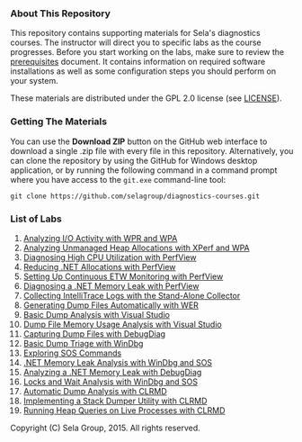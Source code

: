 ### About This Repository

This repository contains supporting materials for Sela's diagnostics courses. The instructor will direct you to specific labs as the course progresses. Before you start working on the labs, make sure to review the [prerequisites](prerequisites.md) document. It contains information on required software installations as well as some configuration steps you should perform on your system.

These materials are distributed under the GPL 2.0 license (see [LICENSE](LICENSE)).

### Getting The Materials

You can use the **Download ZIP** button on the GitHub web interface to download a single .zip file with every file in this repository. Alternatively, you can clone the repository by using the GitHub for Windows desktop application, or by running the following command in a command prompt where you have access to the `git.exe` command-line tool:

```
git clone https://github.com/selagroup/diagnostics-courses.git
```

### List of Labs

1. [Analyzing I/O Activity with WPR and WPA](perf-wpr-fileaccesses/)
1. [Analyzing Unmanaged Heap Allocations with XPerf and WPA](perf-xperf-heapalloc/)
1. [Diagnosing High CPU Utilization with PerfView](perf-perfview-cpu/)
1. [Reducing .NET Allocations with PerfView](perf-perfview/netallocs/)
1. [Setting Up Continuous ETW Monitoring with PerfView](perf-perfview-monitoring/)
1. [Diagnosing a .NET Memory Leak with PerfView](perf-perfview-netleak/)
1. [Collecting IntelliTrace Logs with the Stand-Alone Collector](dbg-intellitrace-sc/)
1. [Generating Dump Files Automatically with WER](dbg-dumps-wer/)
1. [Basic Dump Analysis with Visual Studio](dbg-dumps-vs/)
1. [Dump File Memory Usage Analysis with Visual Studio](dbg-dumps-vsmemory/)
1. [Capturing Dump Files with DebugDiag](dbg-dumps-debugdiag/)
1. [Basic Dump Triage with WinDbg](dbg-dumps-windbg/)
1. [Exploring SOS Commands](dbg-sos-intro/)
1. [.NET Memory Leak Analysis with WinDbg and SOS](dbg-sos-leak/)
1. [Analyzing a .NET Memory Leak with DebugDiag](dbg-sos-debugdiagleak/)
1. [Locks and Wait Analysis with WinDbg and SOS](dbg-sos-locks/)
1. [Automatic Dump Analysis with CLRMD](dbg-clrmd-triage/)
1. [Implementing a Stack Dumper Utility with CLRMD](dbg-clrmd-stackdumper/)
1. [Running Heap Queries on Live Processes with CLRMD](dbg-clrmd-heapqueries/)

Copyright (C) Sela Group, 2015. All rights reserved.